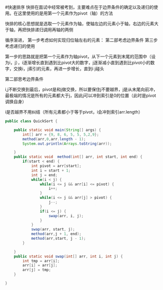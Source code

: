 #快速排序
快排在面试中经常被考到，主要难点在于边界条件的确定以及递归的使用。在这里使用的是用第一个元素作为pivot（轴）的方法

快排的核心思想就是选取一个元素作为轴，使轴左边的元素小于轴，右边的元素大于轴，再把快排递归调用再轴的两侧

循序渐进，
第一步考虑如何实现归位轴左右的元素：
第二部考虑边界条件
第三步考虑递归的使用

第一步的思路就是把第一个元素作为轴pivot，从下一个元素到末尾的范围中（设为i，j），i逐渐增长直到遇到比pivot大的数字，j逐渐减小直到遇到比pivot小的数字，交换i，j索引的元素，再进一步增长，直到i j碰头

第二部思考边界条件

i,j不断交换到最后，pivot是和j做交换，所以要保住j不要越界，j是从末尾向前冲，最极端的情况是所有的元素都大于j，因此j可以冲到索引是0的位置（此时是pivot调换自身）

i是否越界不用纠结（所有元素都小于等于pivot，i会冲到索引arr.length）



```java
public class QuickSort {

	public static void main(String[] args) {
		int[] arr = {9, 8, 6, 5, 5, 5,2,9};
		method(arr,0,arr.length - 1);
		System.out.println(Arrays.toString(arr));

	}
	public static void  method(int[] arr, int start, int end) {
		if(start < end) {
			int pivot = arr[start];
			int i = start + 1;
			int j = end;
			while(i < j) {
				while(i <= j && arr[i] <= pivot) {
					i++;
				}
				while(i <= j && arr[j] > pivot) {
					j--;
				}
				if(i <= j) {
					swap(arr, i, j);
				}
			}
			swap(arr, start, j);
			method(arr,j + 1, end);
			method(arr,start, j - 1);
		}

	}
	public static void swap(int[] arr, int i, int j) {
		int tmp = arr[i];
		arr[i] = arr[j];
		arr[j] = tmp;
	}

}

```
